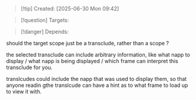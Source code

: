 
>[!tip] Created: [2025-06-30 Mon 09:42]

>[!question] Targets: 

>[!danger] Depends: 

should the target scope just be a transclude, rather than a scope ?

the selected transclude can include arbitrary information, like what napp to display / what napp is being displayed / which frame can interpret this transclude for you.

translcudes could include the napp that was used to display them, so that anyone readin gthe translcude can have a hint as to what frame to load up to view it with.